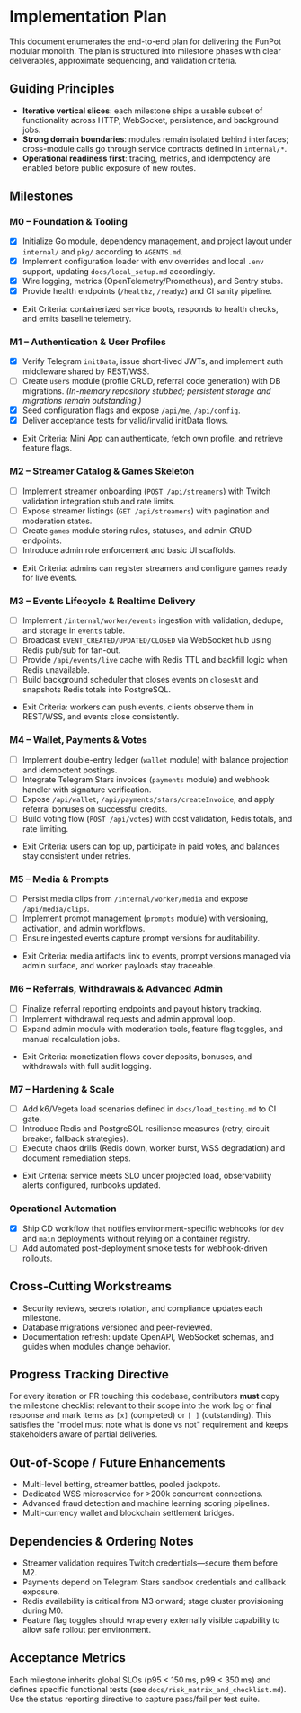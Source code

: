 # Implementation Plan

This document enumerates the end-to-end plan for delivering the FunPot modular
monolith. The plan is structured into milestone phases with clear deliverables,
approximate sequencing, and validation criteria.

## Guiding Principles
- **Iterative vertical slices**: each milestone ships a usable subset of
  functionality across HTTP, WebSocket, persistence, and background jobs.
- **Strong domain boundaries**: modules remain isolated behind interfaces;
  cross-module calls go through service contracts defined in `internal/*`.
- **Operational readiness first**: tracing, metrics, and idempotency are enabled
  before public exposure of new routes.

## Milestones

### M0 – Foundation & Tooling
- [x] Initialize Go module, dependency management, and project layout under
  `internal/` and `pkg/` according to `AGENTS.md`.
- [x] Implement configuration loader with env overrides and local `.env`
  support, updating `docs/local_setup.md` accordingly.
- [x] Wire logging, metrics (OpenTelemetry/Prometheus), and Sentry stubs.
- [x] Provide health endpoints (`/healthz`, `/readyz`) and CI sanity pipeline.
- Exit Criteria: containerized service boots, responds to health checks, and
  emits baseline telemetry.

### M1 – Authentication & User Profiles
- [x] Verify Telegram `initData`, issue short-lived JWTs, and implement auth
  middleware shared by REST/WSS.
- [ ] Create `users` module (profile CRUD, referral code generation) with DB
  migrations. *(In-memory repository stubbed; persistent storage and migrations
  remain outstanding.)*
- [x] Seed configuration flags and expose `/api/me`, `/api/config`.
- [x] Deliver acceptance tests for valid/invalid initData flows.
- Exit Criteria: Mini App can authenticate, fetch own profile, and retrieve
  feature flags.

### M2 – Streamer Catalog & Games Skeleton
- [ ] Implement streamer onboarding (`POST /api/streamers`) with Twitch
  validation integration stub and rate limits.
- [ ] Expose streamer listings (`GET /api/streamers`) with pagination and
  moderation states.
- [ ] Create `games` module storing rules, statuses, and admin CRUD endpoints.
- [ ] Introduce admin role enforcement and basic UI scaffolds.
- Exit Criteria: admins can register streamers and configure games ready for
  live events.

### M3 – Events Lifecycle & Realtime Delivery
- [ ] Implement `/internal/worker/events` ingestion with validation, dedupe, and
  storage in `events` table.
- [ ] Broadcast `EVENT_CREATED/UPDATED/CLOSED` via WebSocket hub using Redis
  pub/sub for fan-out.
- [ ] Provide `/api/events/live` cache with Redis TTL and backfill logic when
  Redis unavailable.
- [ ] Build background scheduler that closes events on `closesAt` and snapshots
  Redis totals into PostgreSQL.
- Exit Criteria: workers can push events, clients observe them in REST/WSS, and
  events close consistently.

### M4 – Wallet, Payments & Votes
- [ ] Implement double-entry ledger (`wallet` module) with balance projection
  and idempotent postings.
- [ ] Integrate Telegram Stars invoices (`payments` module) and webhook handler
  with signature verification.
- [ ] Expose `/api/wallet`, `/api/payments/stars/createInvoice`, and apply
  referral bonuses on successful credits.
- [ ] Build voting flow (`POST /api/votes`) with cost validation, Redis totals,
  and rate limiting.
- Exit Criteria: users can top up, participate in paid votes, and balances stay
  consistent under retries.

### M5 – Media & Prompts
- [ ] Persist media clips from `/internal/worker/media` and expose
  `/api/media/clips`.
- [ ] Implement prompt management (`prompts` module) with versioning,
  activation, and admin workflows.
- [ ] Ensure ingested events capture prompt versions for auditability.
- Exit Criteria: media artifacts link to events, prompt versions managed via
  admin surface, and worker payloads stay traceable.

### M6 – Referrals, Withdrawals & Advanced Admin
- [ ] Finalize referral reporting endpoints and payout history tracking.
- [ ] Implement withdrawal requests and admin approval loop.
- [ ] Expand admin module with moderation tools, feature flag toggles, and
  manual recalculation jobs.
- Exit Criteria: monetization flows cover deposits, bonuses, and withdrawals
  with full audit logging.

### M7 – Hardening & Scale
- [ ] Add k6/Vegeta load scenarios defined in `docs/load_testing.md` to CI gate.
- [ ] Introduce Redis and PostgreSQL resilience measures (retry, circuit
  breaker, fallback strategies).
- [ ] Execute chaos drills (Redis down, worker burst, WSS degradation) and
  document remediation steps.
- Exit Criteria: service meets SLO under projected load, observability alerts
  configured, runbooks updated.

### Operational Automation
- [x] Ship CD workflow that notifies environment-specific webhooks for `dev`
  and `main` deployments without relying on a container registry.
- [ ] Add automated post-deployment smoke tests for webhook-driven rollouts.

## Cross-Cutting Workstreams
- Security reviews, secrets rotation, and compliance updates each milestone.
- Database migrations versioned and peer-reviewed.
- Documentation refresh: update OpenAPI, WebSocket schemas, and guides when
  modules change behavior.

## Progress Tracking Directive
For every iteration or PR touching this codebase, contributors **must** copy the
milestone checklist relevant to their scope into the work log or final response
and mark items as `[x]` (completed) or `[ ]` (outstanding). This satisfies the
"model must note what is done vs not" requirement and keeps stakeholders aware
of partial deliveries.

## Out-of-Scope / Future Enhancements
- Multi-level betting, streamer battles, pooled jackpots.
- Dedicated WSS microservice for >200k concurrent connections.
- Advanced fraud detection and machine learning scoring pipelines.
- Multi-currency wallet and blockchain settlement bridges.

## Dependencies & Ordering Notes
- Streamer validation requires Twitch credentials—secure them before M2.
- Payments depend on Telegram Stars sandbox credentials and callback exposure.
- Redis availability is critical from M3 onward; stage cluster provisioning
  during M0.
- Feature flag toggles should wrap every externally visible capability to allow
  safe rollout per environment.

## Acceptance Metrics
Each milestone inherits global SLOs (p95 < 150 ms, p99 < 350 ms) and defines
specific functional tests (see `docs/risk_matrix_and_checklist.md`). Use the
status reporting directive to capture pass/fail per test suite.
